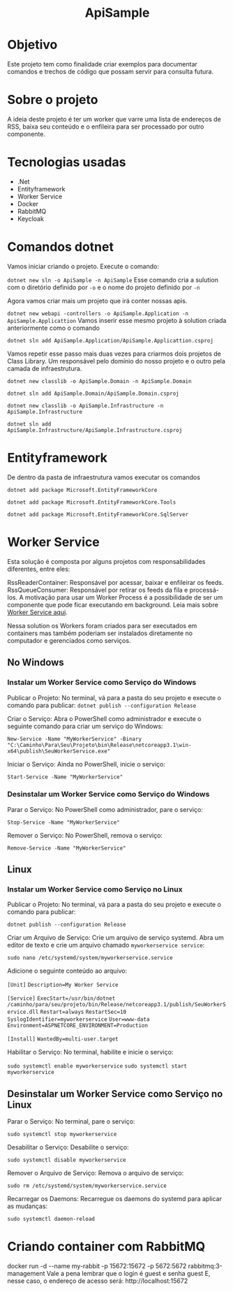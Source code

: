 <h1 align="center"> ApiSample </h1>


# Objetivo
Este projeto tem como finalidade criar exemplos para documentar comandos e trechos de código que possam servir para consulta futura.

# Sobre o projeto
A ideia deste projeto é ter um worker que varre uma lista de endereços de RSS, baixa seu conteúdo e o enfileira para ser processado por outro componente.

# Tecnologias usadas

* .Net
* Entityframework
* Worker Service
* Docker
* RabbitMQ
* Keycloak

# Comandos dotnet

Vamos iniciar criando o projeto. Execute o comando:

`dotnet new sln -o ApiSample -n ApiSample` Esse comando cria a sulution com o diretório definido por `-o` e o nome do projeto definido por `-n`

Agora vamos criar mais um projeto que irá conter nossas apis.

`dotnet new webapi -controllers -o ApiSample.Application -n ApiSample.Applicattion`
 Vamos inserir esse mesmo projeto à solution criada anteriormente como o comando

 `dotnet sln add ApiSample.Application/ApiSample.Applicattion.csproj`

 Vamos repetir esse passo mais duas vezes para criarmos dois projetos de Class Library.
 Um responsável pelo domínio do nosso projeto e o outro pela camada de infraestrutura.

`dotnet new classlib -o ApiSample.Domain -n ApiSample.Domain`

`dotnet sln add ApiSample.Domain/ApiSample.Domain.csproj`

`dotnet new classlib -o ApiSample.Infrastructure -n ApiSample.Infrastructure`

`dotnet sln add ApiSample.Infrastructure/ApiSample.Infrastructure.csproj`

# Entityframework

De dentro da pasta de infraestrutura vamos executar os comandos

`dotnet add package Microsoft.EntityFrameworkCore`

`dotnet add package Microsoft.EntityFrameworkCore.Tools`

`dotnet add package Microsoft.EntityFrameworkCore.SqlServer`

# Worker Service

Esta solução é composta por alguns projetos com responsabilidades diferentes, entre eles:

RssReaderContainer: Responsável por acessar, baixar e enfileirar os feeds.
RssQueueConsumer: Responsável por retirar os feeds da fila e processá-los.
A motivação para usar um Worker Process é a possibilidade de ser um componente que pode ficar executando em background. Leia mais sobre <A href="https://learn.microsoft.com/pt-br/dotnet/core/extensions/workers">Worker Service aqui</a>.

Nessa solution os Workers foram criados para ser executados em containers mas também poderiam ser instalados diretamente no computador e gerenciados como serviços.


## No Windows
### Instalar um Worker Service como Serviço do Windows

Publicar o Projeto:
No terminal, vá para a pasta do seu projeto e execute o comando para publicar:
`dotnet publish --configuration Release`

Criar o Serviço:
Abra o PowerShell como administrador e execute o seguinte comando para criar um serviço do Windows:

`New-Service -Name "MyWorkerService" -Binary "C:\Caminho\Para\Seu\Projeto\bin\Release\netcoreapp3.1\win-x64\publish\SeuWorkerService.exe"`

Iniciar o Serviço:
Ainda no PowerShell, inicie o serviço:

`Start-Service -Name "MyWorkerService"`

### Desinstalar um Worker Service como Serviço do Windows

Parar o Serviço:
No PowerShell como administrador, pare o serviço:

`Stop-Service -Name "MyWorkerService"` 

Remover o Serviço:
No PowerShell, remova o serviço:

`Remove-Service -Name "MyWorkerService"`

## Linux
### Instalar um Worker Service como Serviço no Linux

Publicar o Projeto:
No terminal, vá para a pasta do seu projeto e execute o comando para publicar:

`dotnet publish --configuration Release`

Criar um Arquivo de Serviço:
Crie um arquivo de serviço systemd. Abra um editor de texto e crie um arquivo chamado `myworkerservice service`:

`sudo nano /etc/systemd/system/myworkerservice.service`

Adicione o seguinte conteúdo ao arquivo:

`[Unit]`
`Description=My Worker Service`

`[Service]`
`ExecStart=/usr/bin/dotnet /caminho/para/seu/projeto/bin/Release/netcoreapp3.1/publish/SeuWorkerService.dll`
`Restart=always`
`RestartSec=10`
`SyslogIdentifier=myworkerservice`
`User=www-data`
`Environment=ASPNETCORE_ENVIRONMENT=Production`

`[Install]`
`WantedBy=multi-user.target`

Habilitar o Serviço:
No terminal, habilite e inicie o serviço:

`sudo systemctl enable myworkerservice`
`sudo systemctl start myworkerservice`

## Desinstalar um Worker Service como Serviço no Linux

Parar o Serviço:
No terminal, pare o serviço:

`sudo systemctl stop myworkerservice` 

Desabilitar o Serviço:
Desabilite o serviço:

`sudo systemctl disable myworkerservice`

Remover o Arquivo de Serviço:
Remova o arquivo de serviço:

`sudo rm /etc/systemd/system/myworkerservice.service`

Recarregar os Daemons:
Recarregue os daemons do systemd para aplicar as mudanças:

`sudo systemctl daemon-reload` 

# Criando container com RabbitMQ

docker run -d --name my-rabbit -p 15672:15672 -p 5672:5672 rabbitmq:3-management
Vale a pena lembrar que o login é guest e senha guest
E, nesse caso, o endereço de acesso será: http://localhost:15672



